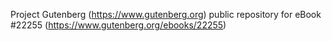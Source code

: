 Project Gutenberg (https://www.gutenberg.org) public repository for eBook #22255 (https://www.gutenberg.org/ebooks/22255)
